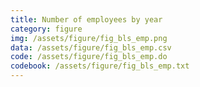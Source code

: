 ```yaml
---
title: Number of employees by year
category: figure
img: /assets/figure/fig_bls_emp.png
data: /assets/figure/fig_bls_emp.csv
code: /assets/figure/fig_bls_emp.do
codebook: /assets/figure/fig_bls_emp.txt
---
```

